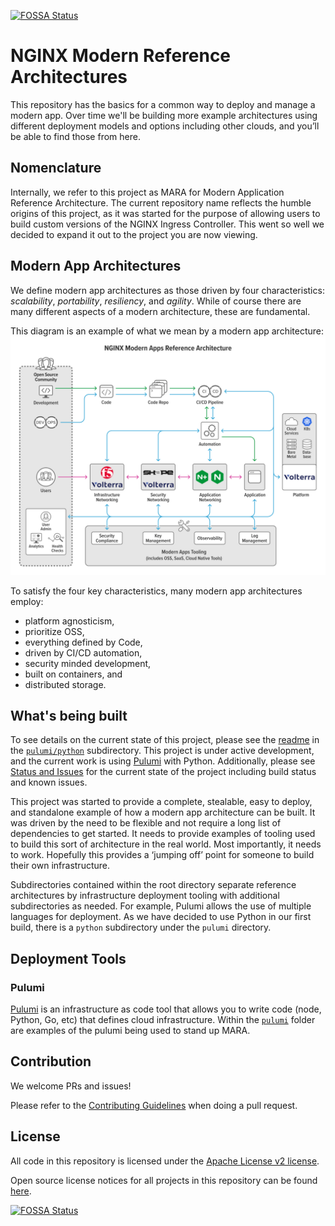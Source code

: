 [![FOSSA Status](https://app.fossa.com/api/projects/custom%2B5618%2Fgit%40github.com%3Anginxinc%2Fkic-reference-architectures.git.svg?type=shield)](https://app.fossa.com/projects/custom%2B5618%2Fgit%40github.com%3Anginxinc%2Fkic-reference-architectures.git?ref=badge_shield)

# NGINX Modern Reference Architectures

This repository has the basics for a common way to deploy and manage a modern app. Over time we'll be building more
example architectures using different deployment models and options including other clouds, and you’ll be able to find
those from here.

## Nomenclature

Internally, we refer to this project as MARA for Modern Application Reference Architecture. The current repository name
reflects the humble origins of this project, as it was started for the purpose of allowing users to build custom
versions of the NGINX Ingress Controller. This went so well we decided to expand it out to the project you are now
viewing.

## Modern App Architectures

We define modern app architectures as those driven by four characteristics: *scalability*, *portability*, *resiliency*,
and *agility*. While of course there are many different aspects of a modern architecture, these are fundamental.

This diagram is an example of what we mean by a modern app architecture:
![Modern Apps Architecture Example Diagram](./docs/DIAG-NGINX-ModernAppsRefArch-04-web-1024x776.svg)

To satisfy the four key characteristics, many modern app architectures employ:

* platform agnosticism,
* prioritize OSS,
* everything defined by Code,
* driven by CI/CD automation,
* security minded development,
* built on containers, and
* distributed storage.

## What's being built

To see details on the current state of this project, please see the
[readme](./pulumi/python/README.md) in the [`pulumi/python`](./pulumi/python) subdirectory. This project is under active
development, and the current work is using [Pulumi](https://www.pulumi.com/) with Python. Additionally, please see
[Status and Issues](./docs/status-and-issues.md) for the current state of the project including build status and known
issues.

This project was started to provide a complete, stealable, easy to deploy, and standalone example of how a modern app
architecture can be built. It was driven by the need to be flexible and not require a long list of dependencies to get
started. It needs to provide examples of tooling used to build this sort of architecture in the real world. Most
importantly, it needs to work. Hopefully this provides a ‘jumping off’ point for someone to build their own
infrastructure.

Subdirectories contained within the root directory separate reference architectures by infrastructure deployment tooling
with additional subdirectories as needed. For example, Pulumi allows the use of multiple languages for deployment. As we
have decided to use Python in our first build, there is a `python` subdirectory under the `pulumi` directory.

## Deployment Tools

### Pulumi

[Pulumi](https://www.pulumi.com/) is an infrastructure as code tool that allows you to write code (node, Python, Go,
etc) that defines cloud infrastructure. Within the [`pulumi`](./pulumi) folder are examples of the pulumi being used to
stand up MARA.

## Contribution

We welcome PRs and issues!

Please refer to the [Contributing Guidelines](CONTRIBUTING.md) when doing a pull request.

## License

All code in this repository is licensed under the
[Apache License v2 license](./LICENSE).

Open source license notices for all projects in this repository can be
found [here](https://app.fossa.com/reports/92595e16-c0b8-4c68-8c76-59696b6ac219).

[![FOSSA Status](https://app.fossa.com/api/projects/custom%2B5618%2Fgit%40github.com%3Anginxinc%2Fkic-reference-architectures.git.svg?type=large)](https://app.fossa.com/projects/custom%2B5618%2Fgit%40github.com%3Anginxinc%2Fkic-reference-architectures.git?ref=badge_large)
